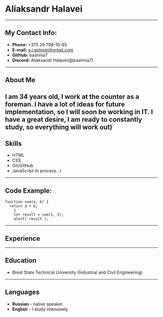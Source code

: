 # Aliaksandr Halavei
----
## My Contact Info:
* **Phone:** +375 29 798-10-85
* **E-mail:** a.i.golovei@gmail.com
* **GitHub:** bashnia7
* **Discord:** Aliaksandr Halavei(@bashnia7)
----
## About Me
I am 34 years old, I work at the counter as a foreman. I have a lot of ideas for future implementation, so I will soon be working in IT. 
I have a great desire, I am ready to constantly study, so everything will work out)
---
## Skills
* HTML
* CSS
* Git/GitHub
* JavaScript (n process…)
---
## Code Example:
```
function sum(a, b) {  
  return a + b;
    }
    let result = sum(1, 2); 
    alert( result );
```
---
## Experience

---
## Education
* Brest State Technical University (Industrial and Civil Engineering) 
----
## Languages
* **Russian** - native speaker.
* **English** - I study intensively 
